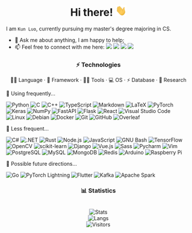 <h1 align="center">Hi there! <img src="https://raw.githubusercontent.com/luokn/luokn/main/assets/wave.gif" width="30px" height="30px" /></h1>

I am `Kun Luo`, currently pursuing my master's degree majoring in CS.

-   💬 Ask me about anything, I am happy to help;
-   📫 Feel free to connect with me here:
    [<img src="https://img.shields.io/badge/Microsoft_Outlook-0078D4?style=flat-square&logo=microsoft-outlook&logoColor=white" />](mailto:olooook@outlook.com)
    [<img src="https://img.shields.io/badge/Gmail-D14836?style=flat-square&logo=gmail&logoColor=white" />](mailto:luokun485@gmail.com)
    [<img src="https://img.shields.io/badge/LinkedIn-0077B5?style=flat-square&logo=linkedin&logoColor=white" />](https://www.linkedin.com/in/kun-luo/)
    [<img src="https://img.shields.io/static/v1?style=flat-square&message=WeChat&color=222222&logo=WeChat&logoColor=07C160&label=" />](assets/wechat.png)

<h3 align="center">⚡ Technologies</h3>
<p align="center">👩‍💻 Language · 🚀 Framework · 👩‍💻 Tools · 💻 OS · ⚡ Database · 📐 Research</p>

🌲 Using frequently...

![Python](https://img.shields.io/badge/Python-FFD43B?style=flat-square&logo=python&logoColor=darkgreen)
![C](https://img.shields.io/badge/C-00599C?style=flat-square&logo=c&logoColor=white)
![C++](https://img.shields.io/badge/C%2B%2B-00599C?style=flat-square&logo=c%2B%2B&logoColor=white)
![TypeScript](https://img.shields.io/badge/TypeScript-007ACC?style=flat-square&logo=typescript&logoColor=white)
![Markdown](https://img.shields.io/badge/Markdown-000000?style=flat-square&logo=markdown&logoColor=white)
![LaTeX](https://img.shields.io/static/v1?style=flat-square&message=LaTeX&color=008080&logo=LaTeX&logoColor=FFFFFF&label=)
![PyTorch](https://img.shields.io/static/v1?style=flat-square&message=PyTorch&color=EE4C2C&logo=PyTorch&logoColor=FFFFFF&label=)
![Keras](https://img.shields.io/badge/Keras-D00000?style=flat-square&logo=Keras&logoColor=white)
![NumPy](https://img.shields.io/static/v1?style=flat-square&message=NumPy&color=013243&logo=NumPy&logoColor=FFFFFF&label=)
![FastAPI](https://img.shields.io/badge/fastapi-109989?style=flat-square&logo=FASTAPI&logoColor=white)
![Flask](https://img.shields.io/badge/Flask-000000?style=flat-square&logo=flask&logoColor=white)
![React](https://img.shields.io/badge/React-20232A?style=flat-square&logo=react&logoColor=61DAFB)
![Visual Studio Code](https://img.shields.io/badge/Visual_Studio_Code-0078D4?style=flat-square&logo=visual%20studio%20code&logoColor=white)
![Linux](https://img.shields.io/badge/Linux-FCC624?style=flat-square&logo=linux&logoColor=black)
![Debian](https://img.shields.io/badge/Debian-A81D33?style=flat-square&logo=debian&logoColor=white)
![Docker](https://img.shields.io/badge/Docker-2CA5E0?style=flat-square&logo=docker&logoColor=white)
![Git](https://img.shields.io/badge/Git-F05032?style=flat-square&logo=git&logoColor=white)
![GitHub](https://img.shields.io/badge/GitHub-100000?style=flat-square&logo=github&logoColor=white)
![Overleaf](https://img.shields.io/static/v1?style=flat-square&message=Overleaf&color=47A141&logo=Overleaf&logoColor=FFFFFF&label=)

🌳 Less frequent...

![C#](https://img.shields.io/badge/C%23-239120?style=flat-square&logo=c-sharp&logoColor=white)
![.NET](https://img.shields.io/badge/.NET-5C2D91?style=flat-square&logo=dot-net&logoColor=white)
![Rust](https://img.shields.io/badge/Rust-000000?style=flat-square&logo=rust&logoColor=white)
![Node.js](https://img.shields.io/badge/Node.js-43853D?style=flat-square&logo=node-dot-js&logoColor=white)
![JavaScript](https://img.shields.io/badge/JavaScript-F7DF1E?style=flat-square&logo=javascript&logoColor=black)
![GNU Bash](https://img.shields.io/static/v1?style=flat-square&message=GNU+Bash&color=4EAA25&logo=GNU+Bash&logoColor=FFFFFF&label=)
![TensorFlow](https://img.shields.io/badge/TensorFlow-FF6F00?style=flat-square&logo=TensorFlow&logoColor=white)
![OpenCV](https://img.shields.io/badge/OpenCV-27338e?style=flat-square&logo=OpenCV&logoColor=white)
![scikit-learn](https://img.shields.io/badge/scikit_learn-F7931E?style=flat-square&logo=scikit-learn&logoColor=white)
![Django](https://img.shields.io/badge/Django-092E20?style=flat-square&logo=django&logoColor=green)
![Vue.js](https://img.shields.io/badge/Vue.js-35495E?style=flat-square&logo=vue-dot-js&logoColor=4FC08D)
![Sass](https://img.shields.io/badge/Sass-CC6699?style=flat-square&logo=sass&logoColor=white)
![Pycharm](https://img.shields.io/badge/pycharm-143?style=flat-square&logo=pycharm&logoColor=black&color=black&labelColor=green)
![Vim](https://img.shields.io/badge/VIM-%2311AB00.svg?&style=flat-square&logo=vim&logoColor=white)
![PostgreSQL](https://img.shields.io/badge/PostgreSQL-316192?style=flat-square&logo=postgresql&logoColor=white)
![MySQL](https://img.shields.io/badge/MySQL-00000F?style=flat-square&logo=mysql&logoColor=white)
![MongoDB](https://img.shields.io/badge/MongoDB-4EA94B?style=flat-square&logo=mongodb&logoColor=white)
![Redis](https://img.shields.io/badge/redis-CC0000.svg?&style=flat-square&logo=redis&logoColor=white)
![Arduino](https://img.shields.io/static/v1?style=flat-square&message=Arduino&color=00979D&logo=Arduino&logoColor=FFFFFF&label=)
![Raspberry Pi](https://img.shields.io/badge/RASPBERRY%20PI-C51A4A.svg?&style=flat-square&logo=raspberry%20pi&logoColor=white)

🌱 Possible future directions...

![Go](https://img.shields.io/badge/Go-00ADD8?style=flat-square&logo=go&logoColor=white)
![PyTorch Lightning](https://img.shields.io/static/v1?style=flat-square&message=PyTorch+Lightning&color=792EE5&logo=PyTorch+Lightning&logoColor=FFFFFF&label=)
![Flutter](https://img.shields.io/badge/Flutter-02569B?style=flat-square&logo=flutter&logoColor=white)
![Kafka](https://img.shields.io/badge/Apache_Kafka-231F20?style=flat-square&logo=apache-kafka&logoColor=white)
![Apache Spark](https://img.shields.io/static/v1?style=flat-square&message=Apache+Spark&color=E25A1C&logo=Apache+Spark&logoColor=FFFFFF&label=)

<h3 align="center">📊 Statistics</h3>
<br/>
<div align="center">
    <img alt="Stats" src="https://github-readme-stats.vercel.app/api?username=luokn&count_private=true&show_icons=true&include_all_commits=true" />
    <br/>
    <img alt="Langs" src="https://github-readme-stats.vercel.app/api/top-langs/?username=luokn" />
    <br/>
    <img alt="Visitors" src="https://visitor-badge.laobi.icu/badge?page_id=luokun.visitor-badge" />
</div>
